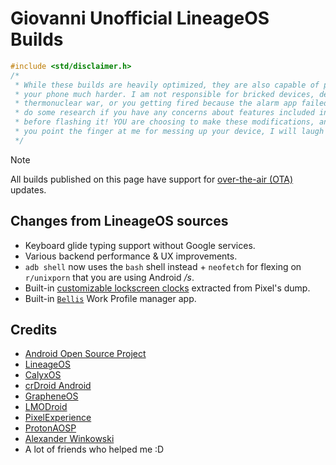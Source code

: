 # Giovanni Unofficial LineageOS Builds

```c
#include <std/disclaimer.h>
/*
 * While these builds are heavily optimized, they are also capable of pushing
 * your phone much harder. I am not responsible for bricked devices, dead SD cards,
 * thermonuclear war, or you getting fired because the alarm app failed. Please
 * do some research if you have any concerns about features included in this ROM
 * before flashing it! YOU are choosing to make these modifications, and if
 * you point the finger at me for messing up your device, I will laugh at you.
 */
```

> [!NOTE]
> All builds published on this page have support for [over-the-air (OTA)](https://source.android.com/docs/core/ota) updates.

## Changes from LineageOS sources

- Keyboard glide typing support without Google services.
- Various backend performance & UX improvements.
- `adb shell` now uses the `bash` shell instead + `neofetch` for flexing on `r/unixporn` that you are using Android _/s_.
- Built-in [customizable lockscreen clocks](https://9to5google.com/2023/06/07/android-14-lockscreen-clocks/) extracted from Pixel's dump.
- Built-in [`Bellis`](https://github.com/CalyxOS/platform_packages_apps_Bellis) Work Profile manager app.

## Credits

- [Android Open Source Project](https://android.googlesource.com/)
- [LineageOS](https://github.com/LineageOS)
- [CalyxOS](https://github.com/CalyxOS)
- [crDroid Android](https://github.com/crdroidandroid)
- [GrapheneOS](https://github.com/GrapheneOS)
- [LMODroid](https://github.com/LMODroid)
- [PixelExperience](https://github.com/PixelExperience)
- [ProtonAOSP](https://github.com/ProtonAOSP)
- [Alexander Winkowski](https://github.com/dereference23/)
- A lot of friends who helped me :D
